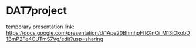 # DAT7project


temporary presentation link:
https://docs.google.com/presentation/d/1Ape20BhmhpFfRXnCi_M13iOkobD1BmP2Fe4CUTmS7Vg/edit?usp=sharing

